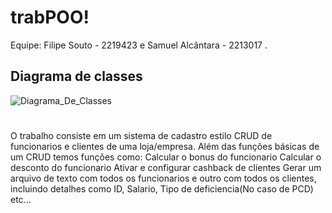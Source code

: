 # trabPOO!
Equipe:
Filipe Souto - 2219423 e 
Samuel Alcântara - 2213017
.
## Diagrama de classes
![Diagrama_De_Classes](https://user-images.githubusercontent.com/29101797/205960540-844b5d78-e2e6-4c5d-bbef-345c8b2d390b.png)

#

O trabalho consiste em um sistema de cadastro estilo CRUD de funcionarios e clientes de uma loja/empresa.
Além das funções básicas de um CRUD temos funções como:
Calcular o bonus do funcionario
Calcular o desconto do funcionario
Ativar e configurar cashback de clientes
Gerar um arquivo de texto com todos os funcionarios e outro com todos os clientes, incluindo detalhes como ID, Salario, Tipo de deficiencia(No caso de PCD) etc...

